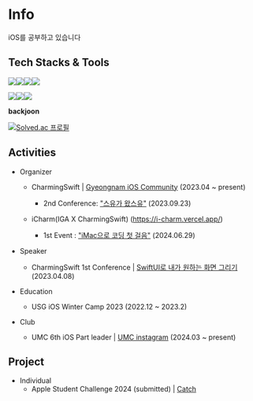 # Info
iOS를 공부하고 있습니다
<!--
**changjaemun/changjaemun** is a ✨ _special_ ✨ repository because its `README.md` (this file) appears on your GitHub profile.

Here are some ideas to get you started:

- 🔭 I’m currently working on ...
- 🌱 I’m currently learning ...
- 👯 I’m looking to collaborate on ...
- 🤔 I’m looking for help with ...
- 💬 Ask me about ...
- 📫 How to reach me: ...
- 😄 Pronouns: ...
- ⚡ Fun fact: ...


## Profile

- name | Changjae Mun   
- birth | 2000.09.06   
- education | 경상국립대학교 공과대학 전자공학과 (2019.03 ~ present)   

   
## Contact & Channels

- phone | 010-4691-3181
- github | https://github.com/changjaemun
- email | ckdwo23@gmail.com
- blog | https://dejae.tistory.com/

-->
## Tech Stacks & Tools

<img src="https://img.shields.io/badge/iOS-000000?style=flat-square&logo=Apple&logoColor=white"/><img src="https://img.shields.io/badge/Swift-F05138?style=flat-square&logo=Swift&logoColor=white"/><img src="https://img.shields.io/badge/Xcode-147EFB?style=flat-square&logo=Xcode&logoColor=white"/><img src="https://img.shields.io/badge/SwiftUI-000000?style=flat-square&logo=Swift&logoColor=blue"/>


<img src="https://img.shields.io/badge/Git-F05032?style=flat-square&logo=git&logoColor=white"/><img src="https://img.shields.io/badge/Notion-000000?style=flat-square&logo=Notion&logoColor=white"/><img src="https://img.shields.io/badge/Slack-4A154B?style=flat-square&logo=Slack&logoColor=white"/>


**backjoon**

[![Solved.ac
프로필](http://mazassumnida.wtf/api/v2/generate_badge?boj=ckdwo23)](https://solved.ac/ckdwo23)

## Activities
- Organizer
  - CharmingSwift | [Gyeongnam iOS Community](https://www.instagram.com/charming_swift/?next=%2F) (2023.04 ~ present)
    - 2nd Conference: ["스유가 왔스유"](https://leeo75.notion.site/Charming-Swift-2-285708529b014b51b6d334e24b3f0b33?pvs=4) (2023.09.23)
   
  - iCharm(IGA X CharmingSwift) (https://i-charm.vercel.app/)
    - 1st Event : ["iMac으로 코딩 첫 걸음"](https://festa.io/events/5316) (2024.06.29)
      
- Speaker
  - CharmingSwift 1st Conference | [SwiftUI로 내가 원하는 화면 그리기](https://www.youtube.com/watch?v=YDItZj6rSzA&t=618s) (2023.04.08)
 
- Education
  - USG iOS Winter Camp 2023 (2022.12 ~ 2023.2)
 
- Club
  - UMC 6th iOS Part leader | [UMC instagram](https://www.instagram.com/uni_makeus_challenge/) (2024.03 ~ present)

## Project
- Individual
  - Apple Student Challenge 2024 (submitted) | [Catch](https://github.com/changjaemun/Catch)
